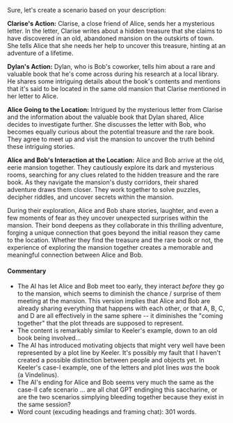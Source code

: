 Sure, let's create a scenario based on your description:

**Clarise's Action:**
Clarise, a close friend of Alice, sends her a mysterious letter. In the letter, Clarise writes about a hidden treasure that she claims to have discovered in an old, abandoned mansion on the outskirts of town. She tells Alice that she needs her help to uncover this treasure, hinting at an adventure of a lifetime.

**Dylan's Action:**
Dylan, who is Bob's coworker, tells him about a rare and valuable book that he's come across during his research at a local library. He shares some intriguing details about the book's contents and mentions that it's said to be located in the same old mansion that Clarise mentioned in her letter to Alice.

**Alice Going to the Location:**
Intrigued by the mysterious letter from Clarise and the information about the valuable book that Dylan shared, Alice decides to investigate further. She discusses the letter with Bob, who becomes equally curious about the potential treasure and the rare book. They agree to meet up and visit the mansion to uncover the truth behind these intriguing stories.

**Alice and Bob's Interaction at the Location:**
Alice and Bob arrive at the old, eerie mansion together. They cautiously explore its dark and mysterious rooms, searching for any clues related to the hidden treasure and the rare book. As they navigate the mansion's dusty corridors, their shared adventure draws them closer. They work together to solve puzzles, decipher riddles, and uncover secrets within the mansion.

During their exploration, Alice and Bob share stories, laughter, and even a few moments of fear as they uncover unexpected surprises within the mansion. Their bond deepens as they collaborate in this thrilling adventure, forging a unique connection that goes beyond the initial reason they came to the location. Whether they find the treasure and the rare book or not, the experience of exploring the mansion together creates a memorable and meaningful connection between Alice and Bob.

#### Commentary
* The AI has let Alice and Bob meet too early, they interact _before_ they go to the mansion, which seems to diminish the chance / surprise of them meeting at the mansion. This version implies that Alice and Bob are already sharing everything that happens with each other, or that A, B, C, and D are all effectively in the same sphere -- it diminishes the "coming together" that the plot threads are supposed to represent.
* The content is remarkably similar to Keeler's example, down to an old book being involved...
* The AI has introduced motivating objects that might very well have been represented by a plot line by Keeler. It's possibly my fault that I haven't created a possible distinction between people and objects yet. In Keeler's case-I example, one of the letters and plot lines _was_ the book (a Vindelinus).
* The AI's ending for Alice and Bob seems very much the same as the case-II cafe scenario ... are all chat GPT endinging this saccharine, or are the two scenarios simplying bleeding together because they exist in the same session?
* Word count (excuding headings and framing chat): 301 words.
